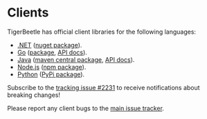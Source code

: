# Clients

TigerBeetle has official client libraries for the following languages:

- [.NET](/src/clients/dotnet/) ([nuget package](https://www.nuget.org/packages/tigerbeetle)).
- [Go](/src/clients/go/) ([package](https://github.com/tigerbeetle/tigerbeetle-go), [API docs](https://pkg.go.dev/github.com/tigerbeetle/tigerbeetle-go)).
- [Java](/src/clients/java/) ([maven central package](https://central.sonatype.com/artifact/com.tigerbeetle/tigerbeetle-java), [API docs](https://javadoc.io/doc/com.tigerbeetle/tigerbeetle-java/)).
- [Node.js](/src/clients/node/) ([npm package](https://www.npmjs.com/package/tigerbeetle-node)).
- [Python](/src/clients/python/) ([PyPi package](https://pypi.org/project/tigerbeetle/)).

Subscribe to the [tracking issue #2231](https://github.com/tigerbeetle/tigerbeetle/issues/2231)
to receive notifications about breaking changes!

Please report any client bugs to the
[main issue tracker](https://github.com/tigerbeetle/tigerbeetle/issues).
